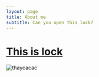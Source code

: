 ```yaml
---
layout: page
title: About me
subtitle: Can you open this lock?
---
```

# [This is lock](https://hoapnse05740.netlify.com)

![thaycacac](https://nonprofitquarterly.org/wp-content/blogs.dir/56/files/2016/04/Private-771x484.jpg)